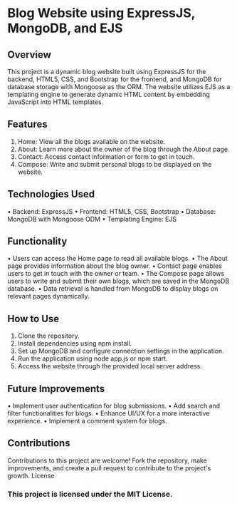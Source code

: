 # Blog Website using ExpressJS, MongoDB, and EJS

## Overview
This project is a dynamic blog website built using ExpressJS for the backend, HTML5, CSS, and Bootstrap for the frontend, and MongoDB for database storage with Mongoose as the ORM. The website utilizes EJS as a templating engine to generate dynamic HTML content by embedding JavaScript into HTML templates.

## Features
1.	Home: View all the blogs available on the website.
3.	About: Learn more about the owner of the blog through the About page.
4.	Contact: Access contact information or form to get in touch.
5.	Compose: Write and submit personal blogs to be displayed on the website.

## Technologies Used
•	Backend: ExpressJS
•	Frontend: HTML5, CSS, Bootstrap
•	Database: MongoDB with Mongoose ODM
•	Templating Engine: EJS

## Functionality
•	Users can access the Home page to read all available blogs.
•	The About page provides information about the blog owner.
•	Contact page enables users to get in touch with the owner or team.
•	The Compose page allows users to write and submit their own blogs, which are saved in the MongoDB database.
•	Data retrieval is handled from MongoDB to display blogs on relevant pages dynamically.

## How to Use
1.	Clone the repository.
2.	Install dependencies using npm install.
3.	Set up MongoDB and configure connection settings in the application.
4.	Run the application using node app.js or npm start.
5.	Access the website through the provided local server address.

## Future Improvements
•	Implement user authentication for blog submissions.
•	Add search and filter functionalities for blogs.
•	Enhance UI/UX for a more interactive experience.
•	Implement a comment system for blogs.

## Contributions
Contributions to this project are welcome! Fork the repository, make improvements, and create a pull request to contribute to the project's growth.
License
### This project is licensed under the MIT License.

